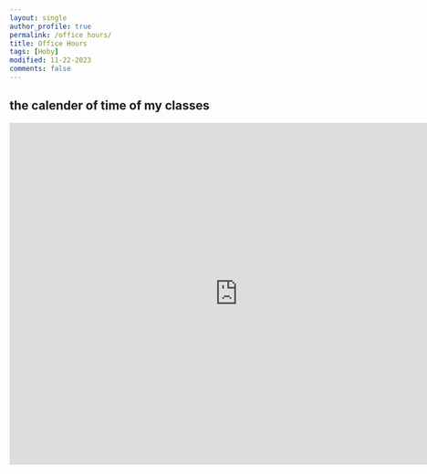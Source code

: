 ```yaml
---
layout: single
author_profile: true
permalink: /office hours/
title: Office Hours
tags: [Hoby]
modified: 11-22-2023
comments: false
---
```


## the calender of time of my classes

<iframe src="https://calendar.google.com/calendar/embed?src=arefeatashgar%40gmail.com&ctz=Asia%2FTehran" style="border: 0" width="800" height="600" frameborder="0" scrolling="no"></iframe>